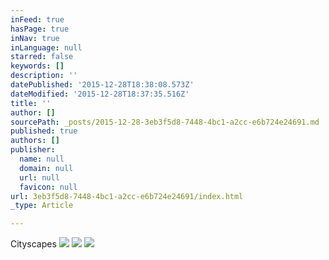 ```yaml
---
inFeed: true
hasPage: true
inNav: true
inLanguage: null
starred: false
keywords: []
description: ''
datePublished: '2015-12-28T18:38:08.573Z'
dateModified: '2015-12-28T18:37:35.516Z'
title: ''
author: []
sourcePath: _posts/2015-12-28-3eb3f5d8-7448-4bc1-a2cc-e6b724e24691.md
published: true
authors: []
publisher:
  name: null
  domain: null
  url: null
  favicon: null
url: 3eb3f5d8-7448-4bc1-a2cc-e6b724e24691/index.html
_type: Article

---
```

Cityscapes
![](https://s3-us-west-2.amazonaws.com/the-grid-img/p/a67290ce6daf61cbe956bf2fe74de425d7995696.jpg)
![](https://the-grid-user-content.s3-us-west-2.amazonaws.com/61900cae-003c-476d-b3a8-df3b13133430.jpg)
![](https://the-grid-user-content.s3-us-west-2.amazonaws.com/b03e136d-ae32-4c2e-83b3-7b4272231b45.jpg)
